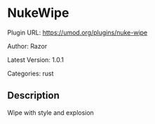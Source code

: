 # NukeWipe

Plugin URL: https://umod.org/plugins/nuke-wipe

Author: Razor

Latest Version: 1.0.1

Categories: rust

## Description

Wipe with style and explosion

